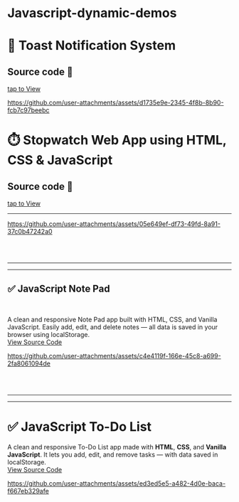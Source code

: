 # Javascript-dynamic-demos

 

# 🚀 Toast Notification System

 ## Source code   📂 <br>
[tap to View](https://github.com/13-Bhupendra/Javascript-dynamic-demos/tree/main/Toast%20Notification%20JS)

https://github.com/user-attachments/assets/d1735e9e-2345-4f8b-8b90-fcb7c97beebc


 
# ⏱️ Stopwatch Web App using HTML, CSS & JavaScript

 ## Source code   📂 <br>
[tap to View](https://github.com/13-Bhupendra/Javascript-dynamic-demos/tree/main/StopWatch%20Application)

---

https://github.com/user-attachments/assets/05e649ef-df73-49fd-8a91-37c0b47242a0


<br><br><hr><hr>
### <h2> ✅ JavaScript Note Pad </h2> <br>
 A clean and responsive Note Pad app built with HTML, CSS, and Vanilla JavaScript. Easily add, edit, and delete notes — all data is saved in your browser using localStorage.
 <br>
 [View Source Code](https://github.com/13-Bhupendra/Javascript-dynamic-demos/tree/main/NotePad%20application)  

 
https://github.com/user-attachments/assets/c4e4119f-166e-45c8-a699-2fa8061094de



<br><br><hr><hr>
# ✅ JavaScript To-Do List

A clean and responsive To-Do List app made with **HTML**, **CSS**, and **Vanilla JavaScript**. It lets you add, edit, and remove tasks — with data saved in localStorage.
<br>
 [View Source Code]( https://github.com/13-Bhupendra/Javascript-dynamic-demos/tree/main/todoList%20Application)  

 
https://github.com/user-attachments/assets/ed3ed5e5-a482-4d0e-baca-f667eb329afe

